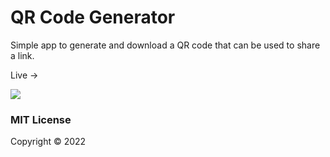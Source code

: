 # QR Code Generator

Simple app to generate and download a QR code that can be used to share a link.

Live ->

<img src="img/screen.png">

### MIT License

Copyright &copy; 2022
